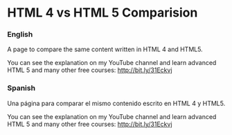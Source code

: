 # HTML 4 vs HTML 5 Comparision

### English

A page to compare the same content written in HTML 4 and HTML5.

You can see the explanation on my YouTube channel and learn advanced HTML 5 and many other free courses:
http://bit.ly/31Eckvj


### Spanish

Una página para comparar el mismo contenido escrito en HTML 4 y HTML5.

You can see the explanation on my YouTube channel and learn advanced HTML 5 and many other free courses:
http://bit.ly/31Eckvj
